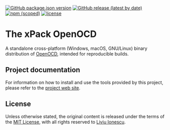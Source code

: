 
[![GitHub package.json version](https://img.shields.io/github/package-json/v/xpack-dev-tools/openocd-xpack)](https://github.com/xpack-dev-tools/openocd-xpack/blob/xpack/package.json)
[![GitHub release (latest by date)](https://img.shields.io/github/v/release/xpack-dev-tools/openocd-xpack)](https://github.com/xpack-dev-tools/openocd-xpack/releases/)
[![npm (scoped)](https://img.shields.io/npm/v/@xpack-dev-tools/openocd.svg?color=blue)](https://www.npmjs.com/package/@xpack-dev-tools/openocd/)
[![license](https://img.shields.io/github/license/xpack-dev-tools/openocd-xpack)](https://github.com/xpack-dev-tools/openocd-xpack/blob/xpack/LICENSE)

# The xPack OpenOCD

A standalone cross-platform (Windows, macOS, GNU/Linux)
binary distribution of [OpenOCD](https://openocd.org),
intended for reproducible builds.

## Project documentation

For information on how to install and use the tools provided by this project,
please refer to the
[project web site](https://xpack-dev-tools.github.io/openocd-xpack/).

## License

Unless otherwise stated, the original content is released under the terms of the
[MIT License](https://opensource.org/licenses/mit/),
with all rights reserved to
[Liviu Ionescu](https://github.com/ilg-ul).
